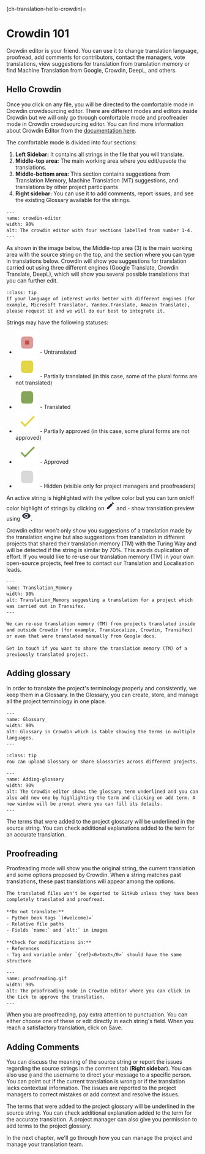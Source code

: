 (ch-translation-hello-crowdin)=

# Crowdin 101

Crowdin editor is your friend.
You can use it to change translation language, proofread, add comments for contributors, contact the managers, vote translations, view suggestions for translation from translation memory or find Machine Translation from Google, Crowdin, DeepL, and others.

## Hello Crowdin

Once you click on any file, you will be directed to the comfortable mode in Crowdin crowdsourcing editor. 
There are different modes and editors inside Crowdin but we will only go through comfortable mode and proofreader mode in Crowdin crowdsourcing editor.
You can find more information about Crowdin Editor from the [documentation here](https://support.crowdin.com/enterprise/getting-started-for-translators/).

The comfortable mode is divided into four sections:
1. **Left Sidebar:** It contains all strings in the file that you will translate.
2. **Middle-top area:** The main working area where you edit/upvote the translations.
3. **Middle-bottom area:** This section contains suggestions from Translation Memory, Machine Translation (MT) suggestions, and translations by other project participants
4. **Right sidebar:** You can use it to add comments, report issues, and see the existing Glossary available for the strings.


```{figure} ../../figures/crowdin-editor.png
---
name: crowdin-editor
width: 90%
alt: The crowdin editor with four sections labelled from number 1-4.
---
```  

As shown in the image below, the Middle-top area (3) is the main working area with the source string on the top, and the section where you can type in translations below. 
Crowdin will show you suggestions for translation carried out using three different engines (Google Translate, Crowdin Translate, DeepL), which will show you several possible translations that you can further edit.

```{admonition} Add Translation Engine
:class: tip
If your language of interest works better with different engines (for example, Microsoft Translator, Yandex.Translate, Amazon Translate), please request it and we will do our best to integrate it.  
```
Strings may have the following statuses:

- ![icons](../../figures/icons/untranslated_icon.png) - Untranslated
- ![icons](../../figures/icons/partially_translated_icon.png) - Partially translated (in this case, some of the plural forms are not translated)
- ![icons](../../figures/icons/translated_icon.png) - Translated
- ![icons](../../figures/icons/partially_approved_icon.png) - Partially approved (in this case, some plural forms are not approved)
- ![icons](../../figures/icons/approved_icon.png) - Approved
- ![icons](../../figures/icons/hidden_icon.png) - Hidden (visible only for project managers and proofreaders)

An active string is highlighted with the yellow color but you can turn on/off color highlight of strings by clicking on ![icons](../../figures/icons/preview_filter.png) and  - show translation preview using ![icons](../../figures/icons/eye.png).

Crowdin editor won't only show you suggestions of a translation made by the translation engine but also suggestions from translation in different projects that shared their translation memory (TM) with the Turing Way and will be detected if the string is similar by 70%.
This avoids duplication of effort.
If you would like to re-use our translation memory (TM) in your own open-source projects, feel free to contact our Translation and Localisation leads.  

```{figure} ../../figures/Translation_Memory.gif
---
name: Translation_Memory
width: 90%
alt: Translation_Memory suggesting a translation for a project which was carried out in Transifex.
---
```  

```{important}
We can re-use translation memory (TM) from projects translated inside and outside Crowdin (for example, TransLocalize, Crowdin, Transifex) or even that were translated manually from Google docs.

Get in touch if you want to share the translation memory (TM) of a previously translated project.
```

## Adding glossary

In order to translate the project's terminology properly and consistently, we keep them in a Glossary.
In the Glossary, you can create, store, and manage all the project terminology in one place.

```{figure} ../../figures/Glossary.png
---
name: Glossary_
width: 90%
alt: Glossary in Crowdin which is table showing the terms in multiple languages.
---
```  

```{admonition} Tip
:class: tip
You can upload Glossary or share Glossaries across different projects.
```

```{figure} ../../figures/Adding-glossary.gif
---
name: Adding-glossary
width: 90%
alt: The Crowdin editor shows the glossary term underlined and you can also add new one by highlighting the term and clicking on add term. A new window will be prompt where you can fill its details.
---
```  

The terms that were added to the project glossary will be underlined in the source string.
You can check additional explanations added to the term for an accurate translation.


## Proofreading

Proofreading mode will show you the original string, the current translation and some options proposed by Crowdin.
When a string matches past translations, these past translations will appear among the options.

```{warning}
The translated files won't be exported to GitHub unless they have been completely translated and proofread.

**Do not translate:**
- Python book tags `(#welcome)=`
- Relative file paths
- Fields `name:` and `alt:` in images

**Check for modifications in:**
- References
- Tag and variable order `{ref}<0>text</0>` should have the same structure
```

```{figure} ../../figures/proofreading.gif
---
name: proofreading.gif
width: 90%
alt: The proofreading mode in Crowdin editor where you can click in the tick to approve the translation.
---
```  

When you are proofreading, pay extra attention to punctuation. 
You can either choose one of these or edit directly in each string's field. 
When you reach a satisfactory translation, click on Save.


## Adding Comments

You can discuss the meaning of the source string or report the issues regarding the source strings in the comment tab (**Right sidebar**). 
You can also use `@` and the username to direct your message to a specific person. 
You can point out if the current translation is wrong or if the translation lacks contextual information.
The issues are reported to the project managers to correct mistakes or add context and resolve the issues.

The terms that were added to the project glossary will be underlined in the source string. You can check additional explanation added to the term for the accurate translation. A project manager can also give you permission to add terms to the project glossary.

In the next chapter, we'll go through how you can manage the project and manage your translation team.
